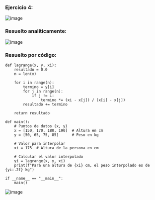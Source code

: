 ### Ejercicio 4:

![image](https://github.com/Jorge11Romero/Metodos-Numericos/assets/147437900/51348f76-0792-45a5-bb02-d7cd329353ee)

### Resuelto analíticamente:

![image](https://github.com/Jorge11Romero/Metodos-Numericos/assets/147437900/3b37e703-9e9d-496d-b099-7607e314a923)

### Resuelto por código:

    def lagrange(x, y, xi):
        resultado = 0.0
        n = len(x)
    
        for i in range(n):
            termino = y[i]
            for j in range(n):
                if j != i:
                    termino *= (xi - x[j]) / (x[i] - x[j])
            resultado += termino
    
        return resultado
    
    def main():
        # Puntos de datos (x, y)
        x = [150, 170, 180, 190]  # Altura en cm
        y = [50, 65, 75, 85]      # Peso en kg
    
        # Valor para interpolar
        xi = 175  # Altura de la persona en cm
    
        # Calcular el valor interpolado
        yi = lagrange(x, y, xi)
        print(f"Para una altura de {xi} cm, el peso interpolado es de {yi:.2f} kg")
    
    if __name__ == "__main__":
        main()

   
![image](https://github.com/Jorge11Romero/Metodos-Numericos/assets/147437900/676a70b5-2f81-4f4e-b0de-474e8ef5e31b)

